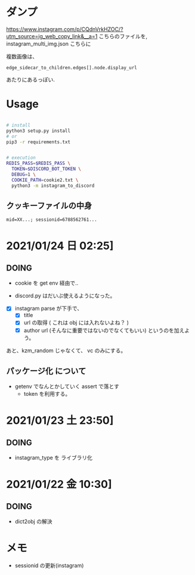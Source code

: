 # ダンプ
https://www.instagram.com/p/CQdnVrkHZOC/?utm_source=ig_web_copy_link&__a=1 こちらのファイルを, instagram_multi_img.json こちらに

複数画像は、
```
edge_sidecar_to_children.edges[].node.display_url 
```
あたりにあるっぽい.

# Usage

```bash

# install
python3 setup.py install
# or
pip3 -r requirements.txt


# execution
REDIS_PASS=$REDIS_PASS \
  TOKEN=$DISCORD_BOT_TOKEN \
  DEBUG=1 \
  COOKIE_PATH=cookie2.txt \
  python3 -m instagram_to_discord
```

## クッキーファイルの中身

```txt
mid=XX...; sessionid=6788562761...
```

# 2021/01/24 日 02:25]

## DOING

- cookie を get env 経由で..

- discord.py はだいぶ使えるようになった。
- [x] instagram parse が下手で、
  - [x] title
  - [x] url の取得 ( これは obj には入れないよね？ )
  - [x] author url (そんなに重要ではないのでなくてもいい)
        というのを加えよう。

あと、kzm_random じゃなくて、 vc のみにする。

## パッケージ化 について

- getenv でなんとかしていく assert で落とす
  - token を利用する。

# 2021/01/23 土 23:50]

## DOING

- instagram_type を ライブラリ化

# 2021/01/22 金 10:30]

## DOING

- dict2obj の解決

# メモ
- sessionid の更新(instagram)